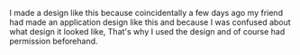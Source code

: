 I made a design like this because coincidentally a few days ago my friend had made an application design like this and because I was confused about what design it looked like, That's why I used the design and of course had permission beforehand.
